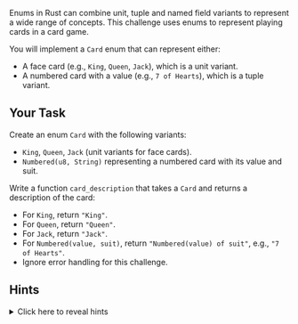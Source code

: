 Enums in Rust can combine unit, tuple and named field variants to represent a wide range of concepts. This challenge uses enums to represent playing cards in a card game.

You will implement a `Card` enum that can represent either:

- A face card (e.g., `King`, `Queen`, `Jack`), which is a unit variant.
- A numbered card with a value (e.g., `7 of Hearts`), which is a tuple variant.

## Your Task

Create an enum `Card` with the following variants:

- `King`, `Queen`, `Jack` (unit variants for face cards).
- `Numbered(u8, String)` representing a numbered card with its value and suit.

Write a function `card_description` that takes a `Card` and returns a description of the card:

- For `King`, return `"King"`.
- For `Queen`, return `"Queen"`.
- For `Jack`, return `"Jack"`.
- For `Numbered(value, suit)`, return `"Numbered(value) of suit"`, e.g., `"7 of Hearts"`.
- Ignore error handling for this challenge.

## Hints

<details>
<summary>Click here to reveal hints</summary>

- Use the `match` statement to handle each enum variant.
- String interpolation can be done with the `format!` macro for the `Numbered` variant.

</details>
